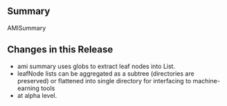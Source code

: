 ## Summary

AMISummary 

## Changes in this Release
- ami summary uses globs to extract leaf nodes into List<File>. 
- leafNode lists can be aggregated as a subtree (directories are preserved) or flattened into single directory for interfacing to machine-earning tools
- at alpha level.

